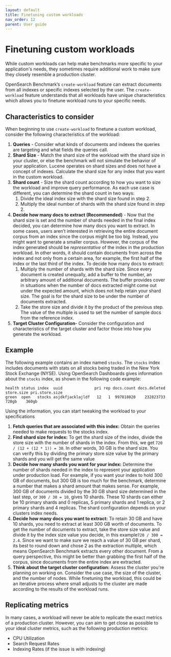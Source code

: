 ```yaml
---
layout: default
title: Finetuning custom workloads
nav_order: 12
parent: User guide
---
```


# Finetuning custom workloads

While custom workloads can help make benchmarks more specific to your application's needs, they sometimes require additional work to make sure they closely resemble a production cluster.

OpenSearch Benchmark’s `create-workload` feature can extract documents from all indexes or specific indexes selected by the user. The `create-workload` feature understands that all workloads have unique characteristics which allows you to finetune workload runs to your specific needs.

## Characteristics to consider 

When beginning to use `create-workload` to finetune a custom workload, consider the following characteristics of the workload:

1. **Queries** - Consider what kinds of documents and indexes the queries are targeting and what fields the queries call.
2. **Shard Size** - Match the shard size of the workload with the shard size in your cluster, or else the benchmark will not simulate the behavior of your application. Lucene operates on shard sizes and does not have a concept of indexes. Calculate the shard size for any index that you want in the custom workload.
3. **Shard count** - Size the shard count according to how you want to size the workload and improve query performance. As each  use case is different, you can determine the shard count in two ways:
    1. Divide the ideal index size with the shard size found in step 2.
    2. Multiply the ideal number of shards with the shard size found in step 2.
4. **Decide how many docs to extract (Recommended)** - Now that the shard size is set and the number of shards needed in the final index decided, you can determine how many docs you want to extract. In some cases, users aren’t interested in retrieving the entire document corpus from an index since the corpus might be too big. Instead, you might want to generate a smaller corpus. However, the corpus of the index generated should be *representative* of the index in the production workload. In other words, it should contain documents from across the index and not only from a certain area, for example, the first half of the index or the last third of the index. To decide how many docs to extract:
    1. Multiply the number of shards with the shard size. Since every document is created unequally, add a buffer to the number, an arbitrary amount of additional documents. The buffer provides cover in situations when the number of docs extracted might come out under the expected amount, which does not help retain your shard size. The goal is for the shard size to be under the number of documents extracted. 
    2. Take the store size and divide it by the product of the previous step. The value of the multiple is used to set the number of sample docs from the reference index. 
5. **Target Cluster Configuration**-  Consider the configuration and characteristics of the target cluster and factor those into how you generate the workload.


## Example

The following example contains an index named `stocks`. The `stocks` index includes documents with stats on all stocks being traded in the New York Stock Exchange (NYSE). Using OpenSearch Dashboards gives information about the `stocks` index, as shown in the following code example:

```
health status index  uuid              pri rep docs.count docs.deleted store.size pri.store.size
green  open   stocks asjdkfjacklajldf   12   1  997818020    232823733    720gb    360gb
```

Using the information, you can start tweaking the workload to your specifications

1. **Fetch queries that are associated with this index:**  Obtain the queries needed to make requests to the stocks index.
2. **Find shard size for index:** To get the shard size of the index, divide the store size with the number of shards in the index. From this, we get `720 / (12 + (12 * 1)) = 30`. In other words, 30 GB is the shard size. You can verify this by dividing the primary store size value by the primary shards and you will get the same value
3. **Decide how many shards you want for your index:** Determine the number of shards needed in the index to represent your application under production load. For example, if you want your index to hold 300 GB of documents, but 300 GB is too much for the benchmark, determine a number that makes a shard amount that makes sense. For example, 300 GB of documents divided by the 30 GB shard size determined in the last step, or `300 / 30 = 10`, gives 10 shards. These 10 shards can either be 10 primary shards and 0 replicas, 5 primary shards and 1 replica, or 2 primary shards and 4 replicas. The shard configuration depends on your clusters index needs.
4. **Decide how many docs you want to extract:** To retain 30 GB and have 10 shards, you need to extract at least 300 GB worth of documents. To get the number of documents to extract, take the store size value and divide it by the index size value you decide, in this example`720 / 300 = 2.4`. Since we want to make sure we reach a value of 30 GB per shard, its best to round down and chose 2 as the extraction multiple, which means OpenSearch Benchmark extracts every other document. From a query perspective, this might be better than grabbing the first half of the corpus, since documents from the entire index are extracted.
5. **Think about the target cluster configuration:** Assess the cluster you're planning on working on. Consider the use case, the size of the cluster, and the number of nodes. While finetuning the workload, this could be an iterative process where small adjusts to the cluster are made according to the results of the workload runs.


## Replicating metrics

In many cases, a workload will never be able to replicate the exact metrics of a production cluster. However, you can aim to get close as possible to your ideal cluster metrics, such as the following production metrics:

* CPU Utilization
* Search Request Rates
* Indexing Rates (if the issue is with indexing)


